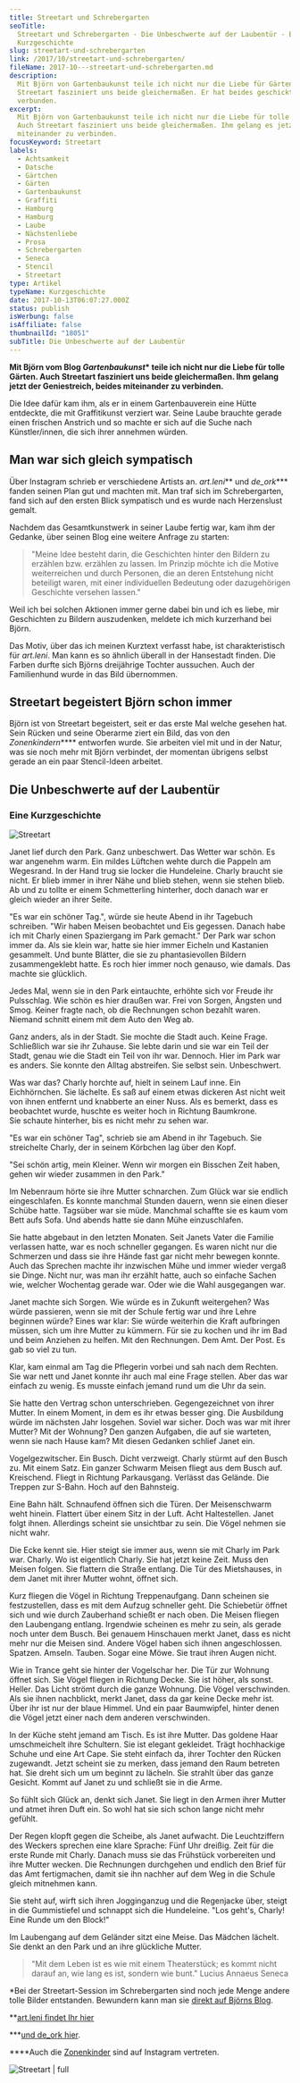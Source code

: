 ```yaml
---
title: Streetart und Schrebergarten
seoTitle:
  Streetart und Schrebergarten - Die Unbeschwerte auf der Laubentür - Eine
  Kurzgeschichte
slug: streetart-und-schrebergarten
link: /2017/10/streetart-und-schrebergarten/
fileName: 2017-10---streetart-und-schrebergarten.md
description:
  Mit Björn von Gartenbaukunst teile ich nicht nur die Liebe für Gärten. Auch
  Streetart fasziniert uns beide gleichermaßen. Er hat beides geschickt
  verbunden.
excerpt:
  Mit Björn von Gartenbaukunst teile ich nicht nur die Liebe für tolle Gärten.
  Auch Streetart fasziniert uns beide gleichermaßen. Ihm gelang es jetzt, beides
  miteinander zu verbinden.
focusKeyword: Streetart
labels:
  - Achtsamkeit
  - Datsche
  - Gärtchen
  - Gärten
  - Gartenbaukunst
  - Graffiti
  - Hamburg
  - Hamburg
  - Laube
  - Nächstenliebe
  - Prosa
  - Schrebergarten
  - Seneca
  - Stencil
  - Streetart
type: Artikel
typeName: Kurzgeschichte
date: 2017-10-13T06:07:27.000Z
status: publish
isWerbung: false
isAffiliate: false
thumbnailId: "18051"
subTitle: Die Unbeschwerte auf der Laubentür
---
```


<strong>Mit Björn vom Blog <em>Gartenbaukunst</em>\* teile ich nicht nur die
Liebe für tolle Gärten. Auch Streetart fasziniert uns beide gleichermaßen. Ihm
gelang jetzt der Geniestreich, beides miteinander zu verbinden.</strong>

Die Idee dafür kam ihm, als er in einem Gartenbauverein eine Hütte entdeckte,
die mit Graffitikunst verziert war. Seine Laube brauchte gerade einen frischen
Anstrich und so machte er sich auf die Suche nach Künstler/innen, die sich ihrer
annehmen würden.

## Man war sich gleich sympatisch

Über Instagram schrieb er verschiedene Artists an. <em>art.leni</em>** und
<em>de_ork</em>\*** fanden seinen Plan gut und machten mit. Man traf sich im
Schrebergarten, fand sich auf den ersten Blick sympatisch und es wurde nach
Herzenslust gemalt.

Nachdem das Gesamtkunstwerk in seiner Laube fertig war, kam ihm der Gedanke,
über seinen Blog eine weitere Anfrage zu starten:

<blockquote>"Meine Idee besteht darin, die Geschichten hinter den Bildern zu erzählen bzw. erzählen zu lassen. Im Prinzip möchte ich die Motive weiterreichen und durch Personen, die an deren Entstehung nicht beteiligt waren, mit einer individuellen Bedeutung oder dazugehörigen Geschichte versehen lassen."</blockquote>

Weil ich bei solchen Aktionen immer gerne dabei bin und ich es liebe, mir
Geschichten zu Bildern auszudenken, meldete ich mich kurzerhand bei Björn.

Das Motiv, über das ich meinen Kurztext verfasst habe, ist charakteristisch für
<em>art.leni</em>. Man kann es so ähnlich überall in der Hansestadt finden. Die
Farben durfte sich Björns dreijährige Tochter aussuchen. Auch der Familienhund
wurde in das Bild übernommen.

## Streetart begeistert Björn schon immer

Björn ist von Streetart begeistert, seit er das erste Mal welche gesehen hat.
Sein Rücken und seine Oberarme ziert ein Bild, das von den
<em>Zonenkindern</em>\*\*\*\* entworfen wurde. Sie arbeiten viel mit und in der
Natur, was sie noch mehr mit Björn verbindet, der momentan übrigens selbst
gerade an ein paar Stencil-Ideen arbeitet.

## Die Unbeschwerte auf der Laubentür

### Eine Kurzgeschichte

![Streetart](http://cardamonchai.com/wp-content/uploads/2017/10/C292D52E-5864-4FAA-8128-E10189A06778-300x200.jpg)

Janet lief durch den Park. Ganz unbeschwert. Das Wetter war schön. Es war
angenehm warm. Ein mildes Lüftchen wehte durch die Pappeln am Wegesrand. In der
Hand trug sie locker die Hundeleine. Charly braucht sie nicht. Er blieb immer in
ihrer Nähe und blieb stehen, wenn sie stehen blieb. Ab und zu tollte er einem
Schmetterling hinterher, doch danach war er gleich wieder an ihrer Seite.

"Es war ein schöner Tag.", würde sie heute Abend in ihr Tagebuch schreiben. "Wir
haben Meisen beobachtet und Eis gegessen. Danach habe ich mit Charly einen
Spaziergang im Park gemacht." Der Park war schon immer da. Als sie klein war,
hatte sie hier immer Eicheln und Kastanien gesammelt. Und bunte Blätter, die sie
zu phantasievollen Bildern zusammengeklebt hatte. Es roch hier immer noch
genauso, wie damals. Das machte sie glücklich.

Jedes Mal, wenn sie in den Park eintauchte, erhöhte sich vor Freude ihr
Pulsschlag. Wie schön es hier draußen war. Frei von Sorgen, Ängsten und Smog.
Keiner fragte nach, ob die Rechnungen schon bezahlt waren. Niemand schnitt einem
mit dem Auto den Weg ab.

Ganz anders, als in der Stadt. Sie mochte die Stadt auch. Keine Frage.
Schließlich war sie ihr Zuhause. Sie lebte darin und sie war ein Teil der Stadt,
genau wie die Stadt ein Teil von ihr war. Dennoch. Hier im Park war es anders.
Sie konnte den Alltag abstreifen. Sie selbst sein. Unbeschwert.

Was war das? Charly horchte auf, hielt in seinem Lauf inne. Ein Eichhörnchen.
Sie lächelte. Es saß auf einem etwas dickeren Ast nicht weit von ihnen entfernt
und knabberte an einer Nuss. Als es bemerkt, dass es beobachtet wurde, huschte
es weiter hoch in Richtung Baumkrone. Sie schaute hinterher, bis es nicht mehr
zu sehen war.

"Es war ein schöner Tag", schrieb sie am Abend in ihr Tagebuch. Sie streichelte
Charly, der in seinem Körbchen lag über den Kopf.

"Sei schön artig, mein Kleiner. Wenn wir morgen ein Bisschen Zeit haben, gehen
wir wieder zusammen in den Park."

Im Nebenraum hörte sie ihre Mutter schnarchen. Zum Glück war sie endlich
eingeschlafen. Es konnte manchmal Stunden dauern, wenn sie einen dieser Schübe
hatte. Tagsüber war sie müde. Manchmal schaffte sie es kaum vom Bett aufs Sofa.
Und abends hatte sie dann Mühe einzuschlafen.

Sie hatte abgebaut in den letzten Monaten. Seit Janets Vater die Familie
verlassen hatte, war es noch schneller gegangen. Es waren nicht nur die
Schmerzen und dass sie ihre Hände fast gar nicht mehr bewegen konnte. Auch das
Sprechen machte ihr inzwischen Mühe und immer wieder vergaß sie Dinge. Nicht
nur, was man ihr erzählt hatte, auch so einfache Sachen wie, welcher Wochentag
gerade war. Oder wie die Wahl ausgegangen war.

Janet machte sich Sorgen. Wie würde es in Zukunft weitergehen? Was würde
passieren, wenn sie mit der Schule fertig war und ihre Lehre beginnen würde?
Eines war klar: Sie würde weiterhin die Kraft aufbringen müssen, sich um ihre
Mutter zu kümmern. Für sie zu kochen und ihr im Bad und beim Anziehen zu helfen.
Mit den Rechnungen. Dem Amt. Der Post. Es gab so viel zu tun.

Klar, kam einmal am Tag die Pflegerin vorbei und sah nach dem Rechten. Sie war
nett und Janet konnte ihr auch mal eine Frage stellen. Aber das war einfach zu
wenig. Es musste einfach jemand rund um die Uhr da sein.

Sie hatte den Vertrag schon unterschrieben. Gegengezeichnet von ihrer Mutter. In
einem Moment, in dem es ihr etwas besser ging. Die Ausbildung würde im nächsten
Jahr losgehen. Soviel war sicher. Doch was war mit ihrer Mutter? Mit der
Wohnung? Den ganzen Aufgaben, die auf sie warteten, wenn sie nach Hause kam? Mit
diesen Gedanken schlief Janet ein.

Vogelgezwitscher. Ein Busch. Dicht verzweigt. Charly stürmt auf den Busch zu.
Mit einem Satz. Ein ganzer Schwarm Meisen fliegt aus dem Busch auf. Kreischend.
Fliegt in Richtung Parkausgang. Verlässt das Gelände. Die Treppen zur S-Bahn.
Hoch auf den Bahnsteig.

Eine Bahn hält. Schnaufend öffnen sich die Türen. Der Meisenschwarm weht hinein.
Flattert über einem Sitz in der Luft. Acht Haltestellen. Janet folgt ihnen.
Allerdings scheint sie unsichtbar zu sein. Die Vögel nehmen sie nicht wahr.

Die Ecke kennt sie. Hier steigt sie immer aus, wenn sie mit Charly im Park war.
Charly. Wo ist eigentlich Charly. Sie hat jetzt keine Zeit. Muss den Meisen
folgen. Sie flattern die Straße entlang. Die Tür des Mietshauses, in dem Janet
mit ihrer Mutter wohnt, öffnet sich.

Kurz fliegen die Vögel in Richtung Treppenaufgang. Dann scheinen sie
festzustellen, dass es mit dem Aufzug schneller geht. Die Schiebetür öffnet sich
und wie durch Zauberhand schießt er nach oben. Die Meisen fliegen den Laubengang
entlang. Irgendwie scheinen es mehr zu sein, als gerade noch unter dem Busch.
Bei genauem Hinschauen merkt Janet, dass es nicht mehr nur die Meisen sind.
Andere Vögel haben sich ihnen angeschlossen. Spatzen. Amseln. Tauben. Sogar eine
Möwe. Sie traut ihren Augen nicht.

Wie in Trance geht sie hinter der Vogelschar her. Die Tür zur Wohnung öffnet
sich. Sie Vögel fliegen in Richtung Decke. Sie ist höher, als sonst. Heller. Das
Licht strömt durch die ganze Wohnung. Die Vögel verschwinden. Als sie ihnen
nachblickt, merkt Janet, dass da gar keine Decke mehr ist. Über ihr ist nur der
blaue Himmel. Und ein paar Baumwipfel, hinter denen die Vögel jetzt einer nach
dem anderen verschwinden.

In der Küche steht jemand am Tisch. Es ist ihre Mutter. Das goldene Haar
umschmeichelt ihre Schultern. Sie ist elegant gekleidet. Trägt hochhackige
Schuhe und eine Art Cape. Sie steht einfach da, ihrer Tochter den Rücken
zugewandt. Jetzt scheint sie zu merken, dass jemand den Raum betreten hat. Sie
dreht sich um um beginnt zu lächeln. Sie strahlt über das ganze Gesicht. Kommt
auf Janet zu und schließt sie in die Arme.

So fühlt sich Glück an, denkt sich Janet. Sie liegt in den Armen ihrer Mutter
und atmet ihren Duft ein. So wohl hat sie sich schon lange nicht mehr gefühlt.

Der Regen klopft gegen die Scheibe, als Janet aufwacht. Die Leuchtziffern des
Weckers sprechen eine klare Sprache: Fünf Uhr dreißig. Zeit für die erste Runde
mit Charly. Danach muss sie das Frühstück vorbereiten und ihre Mutter wecken.
Die Rechnungen durchgehen und endlich den Brief für das Amt fertigmachen, damit
sie ihn nachher auf dem Weg in die Schule gleich mitnehmen kann.

Sie steht auf, wirft sich ihren Jogginganzug und die Regenjacke über, steigt in
die Gummistiefel und schnappt sich die Hundeleine. "Los geht's, Charly! Eine
Runde um den Block!"

Im Laubengang auf dem Geländer sitzt eine Meise. Das Mädchen lächelt. Sie denkt
an den Park und an ihre glückliche Mutter.

<blockquote>"Mit dem Leben ist es wie mit einem Theaterstück; es kommt nicht darauf an, wie lang es ist, sondern wie bunt."
Lucius Annaeus Seneca</blockquote>

\*Bei der Streetart-Session im Schrebergarten sind noch jede Menge andere tolle
Bilder entstanden. Bewundern kann man sie
<a href="https://gartenbaukunst.wordpress.com/2017/09/09/exit-through-the-schrebergarten/" target="_blank" rel="noopener">direkt
auf Björns Blog</a>.

\*\*<a href="https://www.instagram.com/art.leni/" target="_blank" rel="noopener">art.leni
findet Ihr hier</a>

\*\*\*<a href="https://www.instagram.com/de_ork/" target="_blank" rel="noopener">und
de_ork hier</a>.

\*\*\*\*Auch die
<a href="https://www.instagram.com/zonenkinder/" target="_blank" rel="noopener">Zonenkinder</a>
sind auf Instagram vertreten.

![Streetart | full](http://cardamonchai.com/wp-content/uploads/2017/10/werkzeuge-960x515.jpg)
